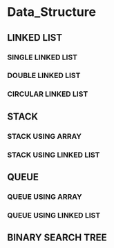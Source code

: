 # Data_Structure

## LINKED LIST
### SINGLE LINKED LIST
### DOUBLE LINKED LIST
### CIRCULAR LINKED LIST

## STACK
### STACK USING ARRAY
### STACK USING LINKED LIST

## QUEUE
### QUEUE USING ARRAY
### QUEUE USING LINKED LIST

## BINARY SEARCH TREE
